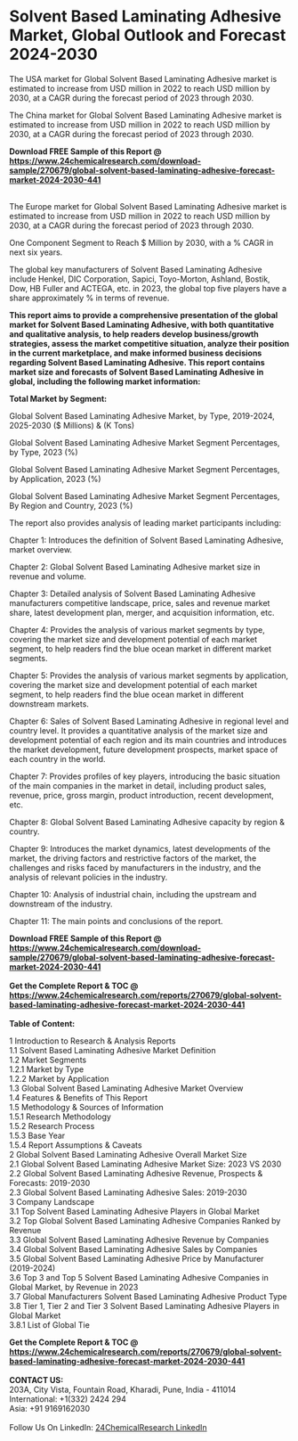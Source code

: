 <h1>Solvent Based Laminating Adhesive Market, Global Outlook and Forecast 2024-2030</h1><p>The USA market for Global Solvent Based Laminating Adhesive market is estimated to increase from USD million in 2022 to reach USD million by 2030, at a CAGR during the forecast period of 2023 through 2030.</p><p>
</p><p>The China market for Global Solvent Based Laminating Adhesive market is estimated to increase from USD million in 2022 to reach USD million by 2030, at a CAGR during the forecast period of 2023 through 2030.</p><div><b>Download FREE Sample of this Report @ 
            <a href="https://www.24chemicalresearch.com/download-sample/270679/global-solvent-based-laminating-adhesive-forecast-market-2024-2030-441">
            https://www.24chemicalresearch.com/download-sample/270679/global-solvent-based-laminating-adhesive-forecast-market-2024-2030-441</a></b></div><br><p>
</p><p>The Europe market for Global Solvent Based Laminating Adhesive market is estimated to increase from USD million in 2022 to reach USD million by 2030, at a CAGR during the forecast period of 2023 through 2030.</p><p>
One Component Segment to Reach $ Million by 2030, with a % CAGR in next six years.</p><p>
The global key manufacturers of Solvent Based Laminating Adhesive include Henkel, DIC Corporation, Sapici, Toyo-Morton, Ashland, Bostik, Dow, HB Fuller and ACTEGA, etc. in 2023, the global top five players have a share approximately % in terms of revenue.</p><p>
<strong>This report aims to provide a comprehensive presentation of the global market for Solvent Based Laminating Adhesive, with both quantitative and qualitative analysis, to help readers develop business/growth strategies, assess the market competitive situation, analyze their position in the current marketplace, and make informed business decisions regarding Solvent Based Laminating Adhesive. This report contains market size and forecasts of Solvent Based Laminating Adhesive in global, including the following market information:</strong></p><p>
</p><p>
<strong>Total Market by Segment:</strong></p><p>
Global Solvent Based Laminating Adhesive Market, by Type, 2019-2024, 2025-2030 ($ Millions) &amp; (K Tons)</p><p>
Global Solvent Based Laminating Adhesive Market Segment Percentages, by Type, 2023 (%)</p><p>
</p><p>
Global Solvent Based Laminating Adhesive Market Segment Percentages, by Application, 2023 (%)</p><p>
</p><p>
Global Solvent Based Laminating Adhesive Market Segment Percentages, By Region and Country, 2023 (%)</p><p>
</p><p>
The report also provides analysis of leading market participants including:</p><p>
</p><p>
</p><p>
Chapter 1: Introduces the definition of Solvent Based Laminating Adhesive, market overview.</p><p>
Chapter 2: Global Solvent Based Laminating Adhesive market size in revenue and volume.</p><p>
Chapter 3: Detailed analysis of Solvent Based Laminating Adhesive manufacturers competitive landscape, price, sales and revenue market share, latest development plan, merger, and acquisition information, etc.</p><p>
Chapter 4: Provides the analysis of various market segments by type, covering the market size and development potential of each market segment, to help readers find the blue ocean market in different market segments.</p><p>
Chapter 5: Provides the analysis of various market segments by application, covering the market size and development potential of each market segment, to help readers find the blue ocean market in different downstream markets.</p><p>
Chapter 6: Sales of Solvent Based Laminating Adhesive in regional level and country level. It provides a quantitative analysis of the market size and development potential of each region and its main countries and introduces the market development, future development prospects, market space of each country in the world.</p><p>
Chapter 7: Provides profiles of key players, introducing the basic situation of the main companies in the market in detail, including product sales, revenue, price, gross margin, product introduction, recent development, etc.</p><p>
Chapter 8: Global Solvent Based Laminating Adhesive capacity by region &amp; country.</p><p>
Chapter 9: Introduces the market dynamics, latest developments of the market, the driving factors and restrictive factors of the market, the challenges and risks faced by manufacturers in the industry, and the analysis of relevant policies in the industry.</p><p>
Chapter 10: Analysis of industrial chain, including the upstream and downstream of the industry.</p><p>
Chapter 11: The main points and conclusions of the report.</p><div><b>Download FREE Sample of this Report @ 
            <a href="https://www.24chemicalresearch.com/download-sample/270679/global-solvent-based-laminating-adhesive-forecast-market-2024-2030-441">
            https://www.24chemicalresearch.com/download-sample/270679/global-solvent-based-laminating-adhesive-forecast-market-2024-2030-441</a></b></div><br><div><b>Get the Complete Report & TOC @ 
            <a href="https://www.24chemicalresearch.com/reports/270679/global-solvent-based-laminating-adhesive-forecast-market-2024-2030-441">
            https://www.24chemicalresearch.com/reports/270679/global-solvent-based-laminating-adhesive-forecast-market-2024-2030-441</a></b></div><br>
            <b>Table of Content:</b><p>1 Introduction to Research & Analysis Reports<br />
    1.1 Solvent Based Laminating Adhesive Market Definition<br />
    1.2 Market Segments<br />
        1.2.1 Market by Type<br />
        1.2.2 Market by Application<br />
    1.3 Global Solvent Based Laminating Adhesive Market Overview<br />
    1.4 Features & Benefits of This Report<br />
    1.5 Methodology & Sources of Information<br />
        1.5.1 Research Methodology<br />
        1.5.2 Research Process<br />
        1.5.3 Base Year<br />
        1.5.4 Report Assumptions & Caveats<br />
2 Global Solvent Based Laminating Adhesive Overall Market Size<br />
    2.1 Global Solvent Based Laminating Adhesive Market Size: 2023 VS 2030<br />
    2.2 Global Solvent Based Laminating Adhesive Revenue, Prospects & Forecasts: 2019-2030<br />
    2.3 Global Solvent Based Laminating Adhesive Sales: 2019-2030<br />
3 Company Landscape<br />
    3.1 Top Solvent Based Laminating Adhesive Players in Global Market<br />
    3.2 Top Global Solvent Based Laminating Adhesive Companies Ranked by Revenue<br />
    3.3 Global Solvent Based Laminating Adhesive Revenue by Companies<br />
    3.4 Global Solvent Based Laminating Adhesive Sales by Companies<br />
    3.5 Global Solvent Based Laminating Adhesive Price by Manufacturer (2019-2024)<br />
    3.6 Top 3 and Top 5 Solvent Based Laminating Adhesive Companies in Global Market, by Revenue in 2023<br />
    3.7 Global Manufacturers Solvent Based Laminating Adhesive Product Type<br />
    3.8 Tier 1, Tier 2 and Tier 3 Solvent Based Laminating Adhesive Players in Global Market<br />
        3.8.1 List of Global Tie</p><div><b>Get the Complete Report & TOC @ 
            <a href="https://www.24chemicalresearch.com/reports/270679/global-solvent-based-laminating-adhesive-forecast-market-2024-2030-441">
            https://www.24chemicalresearch.com/reports/270679/global-solvent-based-laminating-adhesive-forecast-market-2024-2030-441</a></b></div><br><b>CONTACT US:</b><br>
            203A, City Vista, Fountain Road, Kharadi, Pune, India - 411014<br>
            International: +1(332) 2424 294<br>
            Asia: +91 9169162030 <br><br>
            Follow Us On LinkedIn: <a href="https://www.linkedin.com/company/24chemicalresearch/">24ChemicalResearch LinkedIn</a>